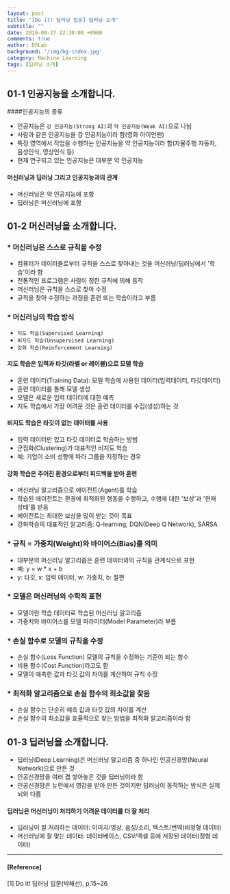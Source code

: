 ```yaml
---
layout: post
title: "[Do it! 딥러닝 입문] 딥러닝 소개"
subtitle: ""
date: 2019-09-27 22:30:00 +0900
comments: true
author: DSLab
background: '/img/bg-index.jpg'
category: Machine Learning
tags: [딥러닝 소개]
---
```


## 01-1 인공지능을 소개합니다.

####인공지능의 종류
  - 인공지능은 `강 인공지능(Strong AI)`과 `약 인공지능(Weak AI)`으로 나뉨 
  - 사람과 같은 인공지능을 강 인공지능이라 함(영화 아이언맨)
  - 특정 영역에서 작업을 수행하는 인공지능을 약 인공지능이라 함(자율주행 자동차, 음성인식, 영상인식 등)
  - 현재 연구되고 있는 인공지능은 대부분 약 인공지능

#### 머신러닝과 딥러닝 그리고 인공지능과의 관계
  - 머신러닝은 약 인공지능에 포함
  - 딥러닝은 머신러닝에 포함

## 01-2 머신러닝을 소개합니다. 

### * 머신러닝은 스스로 규칙을 수정 
  - 컴퓨터가 데이터들로부터 규칙을 스스로 찾아내는 것을 머신러닝/딥러닝에서 '학습'이라 함
  - 전통적인 프로그램은 사람이 정한 규칙에 의해 동작 
  - 머신러닝은 규칙을 스스로 찾아 수정
  - 규칙을 찾아 수정하는 과정을 훈련 또는 학습이라고 부름

### * 머신러닝의 학습 방식 
  - `지도 학습(Supervised Learning)`
  - `비지도 학습(Unsupervised Learning)`
  - `강화 학습(Reinforcement Learning)`

#### 지도 학습은 입력과 타깃(라벨 or 레이블)으로 모델 학습
  - 훈련 데이터(Training Data): 모델 학습에 사용된 데이터(입력데이터, 타깃데이터)
  - 훈련 데이터를 통해 모델 생성
  - 모델은 새로운 입력 데이터에 대한 예측
  - 지도 학습에서 가장 어려운 것은 훈련 데이터를 수집(생성)하는 것

#### 비지도 학습은 타깃이 없는 데이터를 사용 
  - 입력 데이터만 있고 타깃 데이터로 학습하는 방법
  - 군집화(Clustering)가 대표적인 비지도 학습
  - 예: 기업이 소비 성향에 따라 그룹을 지정하는 경우

#### 강화 학습은 주어진 환경으로부터 피드백을 받아 훈련
  - 머신러닝 알고리즘으로 에이전트(Agent)를 학습
  - 학습된 에이전트는 환경에 최적화된 행동을 수행하고, 수행에 대한 '보상'과 '현재 상태'를 받음
  - 에이전트는 최대한 보상을 많이 받는 것이 목표
  - 강화학습의 대표적인 알고리즘: Q-learning, DQN(Deep Q Network), SARSA

### * 규칙 = 가중치(Weight)와 바이어스(Bias)를 의미
  - 대부분의 머신러닝 알고리즘은 훈련 데이터와의 규칙을 관계식으로 표현
  - 예: y = w * x + b
  - y: 타깃, x: 입력 데이터, w: 가중치, b: 절편

### * 모델은 머신러닝의 수학적 표현
  - 모델이란 학습 데이터로 학습된 머신러닝 알고리즘
  - 가중치와 바이어스를 모델 파라미터(Model Parameter)라 부름 

### * 손실 함수로 모델의 규칙을 수정
  - 손실 함수(Loss Function) 모델의 규칙을 수정하는 기준이 되는 함수
  - 비용 함수(Cost Function)라고도 함
  - 모델이 예측한 값과 타깃 값의 차이를 계산하여 규칙 수정

### * 최적화 알고리즘으로 손실 함수의 최소값을 찾음
  - 손실 함수는 단순히 예측 값과 타깃 값의 차이를 계산
  - 손실 함수의 최소값을 효율적으로 찾는 방법을 최적화 알고리즘이라 함

## 01-3 딥러닝을 소개합니다. 

  - 딥러닝(Deep Learning)은 머신러닝 알고리즘 중 하나인 인공신경망(Neural Network)으로 만든 것
  - 인공신경망을 여러 겹 쌓아놓은 것을 딥러닝이라 함
  - 인공신경망은 뉴런에서 영감을 받아 만든 것이지만 딥러닝이 동작하는 방식은 실제 뇌와 다름

#### 딥러닝은 머신러닝이 처리하기 어려운 데이터를 더 잘 처리 
  - 딥러닝이 잘 처리하는 데이터: 이미지/영상, 음성/소리, 텍스트/번역(비정형 데이터)
  - 머신러닝에 잘 맞는 데이터: 데이터베이스, CSV/엑셀 등에 저장된 데이터(정형 데이터)

---

#### [Reference]

[1] Do it! 딥러닝 입문(박해선), p.15~26
